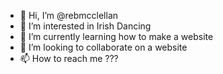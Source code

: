- 👋 Hi, I’m @rebmcclellan
- 👀 I’m interested in Irish Dancing
- 🌱 I’m currently learning how to make a website
- 💞️ I’m looking to collaborate on a website
- 📫 How to reach me ???

<!---
rebmcclellan/rebmcclellan is a ✨ special ✨ repository because its `README.md` (this file) appears on your GitHub profile.
You can click the Preview link to take a look at your changes.
--->
